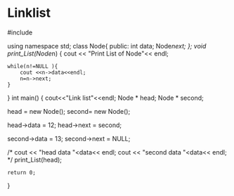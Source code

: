 # Linklist
#include <iostream>

using namespace std;
class Node{
    public:
    int data;
    Node*next;
};
void print_List(Node*n)
{
    cout << "Print List of Node"<< endl;
   
    while(n!=NULL ){
        cout <<n->data<<endl;
        n=n->next;
    }
}
int main()
{
    cout<<"Link list"<<endl;
   Node * head;
   Node * second;
   
   head = new Node();
  second= new Node();
   
   
   head->data = 12;
   head->next = second;
   
   second->data = 13;
   second->next = NULL;
   
  /* cout << "head data "<<head->data<< endl;
   cout << "second data "<<second->data<< endl;
    */
    print_List(head);
   
   
   
    return 0;
}
